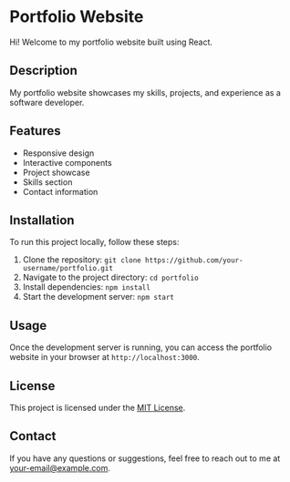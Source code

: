 # Portfolio Website

Hi! Welcome to my portfolio website built using React. 

## Description

My portfolio website showcases my skills, projects, and experience as a software developer. 

## Features

- Responsive design
- Interactive components
- Project showcase
- Skills section
- Contact information

## Installation

To run this project locally, follow these steps:

1. Clone the repository: `git clone https://github.com/your-username/portfolio.git`
2. Navigate to the project directory: `cd portfolio`
3. Install dependencies: `npm install`
4. Start the development server: `npm start`

## Usage

Once the development server is running, you can access the portfolio website in your browser at `http://localhost:3000`. 

## License

This project is licensed under the [MIT License](LICENSE).

## Contact

If you have any questions or suggestions, feel free to reach out to me at [your-email@example.com](mailto:your-email@example.com).
